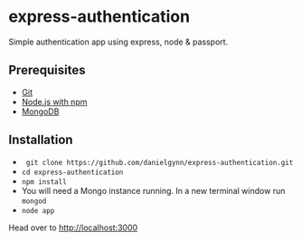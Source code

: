 # express-authentication

Simple authentication app using express, node & passport.

## Prerequisites 

* [Git](http://git-scm.com/)
* [Node.js with npm](https://nodejs.org/en/)
* [MongoDB](https://docs.mongodb.org/manual/installation/)

## Installation

* ` git clone https://github.com/danielgynn/express-authentication.git`
* `cd express-authentication`
* `npm install`
* You will need a Mongo instance running. In a new terminal window run `mongod`
* `node app`

Head over to [http://localhost:3000](http://localhost:3000)
